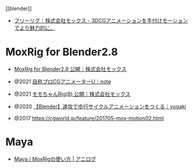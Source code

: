 [[blender]]

- [フリーリグ｜株式会社モックス - 3DCGアニメーションを手付けモーションでより魅力的に。](https://mox-motion.com/freerig/) 

# MoxRig for Blender2.8
- [MoxRig for Blender2.8 公開｜株式会社モックス](https://mox-motion.com/blog/moxrig-for-blender280/)

- @2021 [自称プロCGアニメーターU｜note](https://note.com/u_tube/)
- @2021 [モモちゃんRig(β) 公開｜株式会社モックス](https://mox-motion.com/blog/momo_rig_information/)
- @2020 [【Blender】速攻で歩行サイクルアニメーションをつくる｜yugaki](https://note.com/info_/n/ndccf33cd8975)
- @2017 https://cgworld.jp/feature/201705-mox-motion02.html

# Maya
- [Maya / MoxRigの使い方 | アニログ](https://3dcg.comaroku.com/maya-moxrig/)
